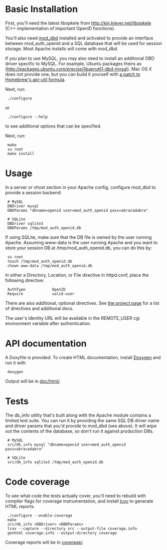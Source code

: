 # Basic Installation

First, you'll need the latest libopkele from http://kin.klever.net/libopkele (C++ implementation of important OpenID functions).

You'll also need [mod_dbd](http://httpd.apache.org/docs/current/mod/mod_dbd.html) installed and activated to provide an interface between mod_auth_openid and a SQL database that will be used for session storage. Most Apache installs will come with mod_dbd.

If you plan to use MySQL, you may also need to install an additional DBD driver specific to MySQL. For example, Ubuntu packages theirs as (http://packages.ubuntu.com/precise/libaprutil1-dbd-mysql). Mac OS X does not provide one, but you can build it yourself with [a patch to Homebrew's apr-util formula](https://github.com/Homebrew/homebrew-dupes/pull/257).

Next, run:

     ./configure

or 

     ./configure --help

to see additional options that can be specified.

Next, run:

     make
     su root
     make install


# Usage

In a server or vhost section in your Apache config, configure mod_dbd to provide a session backend:

     # MySQL
     DBDriver mysql
     DBDParams "dbname=openid user=mod_auth_openid pass=abracadabra"

     # SQLite
     DBDriver sqlite3
     DBDParams /tmp/mod_auth_openid.db

If using SQLite, make sure that the DB file is owned by the user running Apache. Assuming www-data is the user running Apache and you want to store your session DB at /tmp/mod_auth_openid.db, you can do this by:

     su root
     touch /tmp/mod_auth_openid.db
     chown www-data /tmp/mod_auth_openid.db

In either a Directory, Location, or File directive in httpd.conf, place the following directive:

     AuthType            OpenID
     Require             valid-user

There are also additional, optional directives.  See [the project page](http://findingscience.com/mod_auth_openid) for a list of directives and additional docs.

The user's identity URL will be available in the REMOTE_USER cgi environment variable after 
authentication.

# API documentation

A Doxyfile is provided. To create HTML documentation, install [Doxygen](http://www.doxygen.org/) and run it with

     doxygen

Output will be in [doc/html/](doc/html/).

# Tests

The db_info utility that's built along with the Apache module contains a limited test suite. You can run it by providing the same SQL DB driver name and driver params that you'd provide to mod_dbd (see above). It will wipe out the contents of the database, so don't run it against production DBs.

     # MySQL
     src/db_info mysql "dbname=openid user=mod_auth_openid pass=abracadabra"

     # SQLite
     src/db_info sqlite3 /tmp/mod_auth_openid.db

# Code coverage

To see what code the tests actually cover, you'll need to rebuild with compiler flags for coverage instrumentation, and install [lcov](http://ltp.sourceforge.net/coverage/lcov.php) to generate HTML reports.

     ./configure --enable-coverage
     make
     src/db_info <DBDriver> <DBDParams>
     lcov --capture --directory src --output-file coverage.info
     genhtml coverage.info --output-directory coverage

Coverage reports will be in [coverage/](coverage/).
